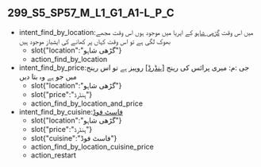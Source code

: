 ## 299_S5_SP57_M_L1_G1_A1-L_P_C
* intent_find_by_location:میں اس وقت [گڑھی شاہو](location) کے ایریا میں موجود ہوں اس وقت مجھے بھوک لگی ہے تو اس وقت کہاں پر کھانے کی ایشیاز موجود ہیں
	- slot{"location":"گڑھی شاہو"}
	- action_find_by_location
* intent_find_by_price:جی :م: میری پرائس کی رینج [[ہنڈرڈ](price)] روپیز ہے تو اس رینج میں جو ہے وہ بتا دیں
	- slot{"location":"گڑھی شاہو"}
	- slot{"price":"ہنڈرڈ"}
	- action_find_by_location_and_price
* intent_find_by_cuisine:[فاسٹ فوڈ](cuisine)
	- slot{"location":"گڑھی شاہو"}
	- slot{"price":"ہنڈرڈ"}
	- slot{"cuisine":"فاسٹ فوڈ"}
	- action_find_by_location_cuisine_price
	- action_restart